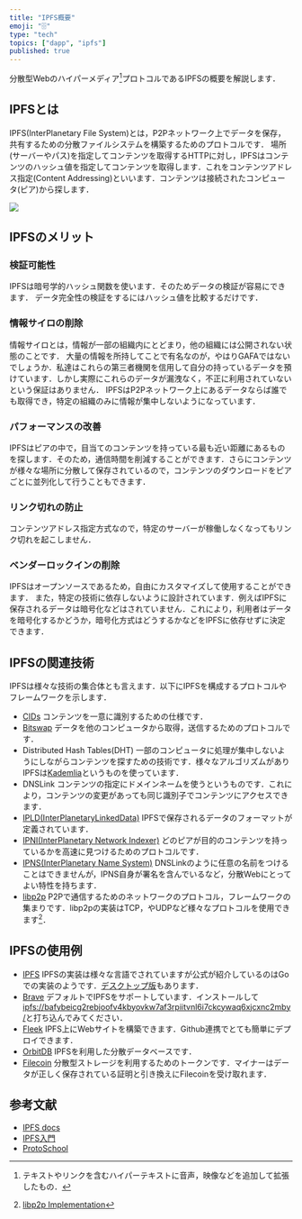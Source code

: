 ```yaml
---
title: "IPFS概要"
emoji: "🗄️"
type: "tech"
topics: ["dapp", "ipfs"]
published: true
---
```


分散型Webのハイパーメディア[^1]プロトコルであるIPFSの概要を解説します．

## IPFSとは

IPFS(InterPlanetary File System)とは，P2Pネットワーク上でデータを保存，共有するための分散ファイルシステムを構築するためのプロトコルです．
場所(サーバーやパス)を指定してコンテンツを取得するHTTPに対し，IPFSはコンテンツのハッシュ値を指定してコンテンツを取得します．これをコンテンツアドレス指定(Content Addressing)といいます．コンテンツは接続されたコンピュータ(ピア)から探します．

![](https://storage.googleapis.com/zenn-user-upload/3c2c64c8b4cb-20230830.png)

## IPFSのメリット

### 検証可能性

IPFSは暗号学的ハッシュ関数を使います．そのためデータの検証が容易にできます．
データ完全性の検証をするにはハッシュ値を比較するだけです．

### 情報サイロの削除

情報サイロとは，情報が一部の組織内にとどまり，他の組織には公開されない状態のことです．
大量の情報を所持してことで有名なのが，やはりGAFAではないでしょうか．私達はこれらの第三者機関を信用して自分の持っているデータを預けています．しかし実際にこれらのデータが漏洩なく，不正に利用されていないという保証はありません．
IPFSはP2Pネットワーク上にあるデータならば誰でも取得でき，特定の組織のみに情報が集中しないようになっています．

### パフォーマンスの改善

IPFSはピアの中で，目当てのコンテンツを持っている最も近い距離にあるものを探します．そのため，通信時間を削減することができます．さらにコンテンツが様々な場所に分散して保存されているので，コンテンツのダウンロードをピアごとに並列化して行うこともできます．

### リンク切れの防止

コンテンツアドレス指定方式なので，特定のサーバーが稼働しなくなってもリンク切れを起こしません．

### ベンダーロックインの削除

IPFSはオープンソースであるため，自由にカスタマイズして使用することができます．
また，特定の技術に依存しないように設計されています．例えばIPFSに保存されるデータは暗号化などはされていません．これにより，利用者はデータを暗号化するかどうか，暗号化方式はどうするかなどをIPFSに依存せずに決定できます．

## IPFSの関連技術

IPFSは様々な技術の集合体とも言えます．以下にIPFSを構成するプロトコルやフレームワークを示します．

- [CIDs](https://github.com/multiformats/cid)
  コンテンツを一意に識別するための仕様です．
- [Bitswap](https://github.com/ipfs/specs/blob/main/BITSWAP.md)
  データを他のコンピュータから取得，送信するためのプロトコルです．
- Distributed Hash Tables(DHT)
  一部のコンピュータに処理が集中しないようにしながらコンテンツを探すための技術です．様々なアルゴリズムがありIPFSは[Kademlia](https://hazm.at/mox/distributed-system/algorithm/distributed-hash-table/kademlia/kademlia-a-peer-to-peer-information-system-based-on-the-xor-metric/index.html)というものを使っています．
- DNSLink
  コンテンツの指定にドメインネームを使うというものです．これにより，コンテンツの変更があっても同じ識別子でコンテンツにアクセスできます．
- [IPLD(InterPlanetaryLinkedData)](https://ipld.io/docs/)
  IPFSで保存されるデータのフォーマットが定義されています．
- [IPNI(InterPlanetary Network Indexer)](https://github.com/ipni/specs/blob/main/IPNI.md)
  どのピアが目的のコンテンツを持っているかを高速に見つけるためのプロトコルです．
- [IPNS(InterPlanetary Name System)](https://specs.ipfs.tech/ipns/ipns-record/)
  DNSLinkのように任意の名前をつけることはできませんが，IPNS自身が署名を含んでいるなど，分散Webにとってよい特性を持ちます．
- [libp2p](https://github.com/libp2p/specs/blob/master/_archive/README.md)
  P2Pで通信するためのネットワークのプロトコル，フレームワークの集まりです．libp2pの実装はTCP，やUDPなど様々なプロトコルを使用できます[^2]．

## IPFSの使用例

- [IPFS](https://ipfs.io/ipfs/Qme5m1hmmMbjdzcDeUC2LtHZxAABYtdmq5mBpvtBsC8VL5/docs/install/)
  IPFSの実装は様々な言語でされていますが公式が紹介しているのはGoでの実装のようです．[デスクトップ版](https://docs.ipfs.tech/install/ipfs-desktop/)もあります．
- [Brave](https://brave.com/)
  デフォルトでIPFSをサポートしています．インストールして[ipfs://bafybeicg2rebjoofv4kbyovkw7af3rpiitvnl6i7ckcywaq6xjcxnc2mby/](ipfs://bafybeicg2rebjoofv4kbyovkw7af3rpiitvnl6i7ckcywaq6xjcxnc2mby/)と打ち込んでみてください．
- [Fleek](https://fleek.co/)
  IPFS上にWebサイトを構築できます．Github連携でとても簡単にデプロイできます．
- [OrbitDB](https://github.com/orbitdb/orbitdb)
  IPFSを利用した分散データベースです．
- [Filecoin](https://filecoin.io/)
  分散型ストレージを利用するためのトークンです．マイナーはデータが正しく保存されている証明と引き換えにFilecoinを受け取れます．

## 参考文献

- [IPFS docs](https://docs.ipfs.tech/)
- [IPFS入門](https://ipfs-book.decentralized-web.jp/)
- [ProtoSchool](https://proto.school/)

[^1]: テキストやリンクを含むハイパーテキストに音声，映像などを追加して拡張したもの．
[^2]: [libp2p Implementation](https://libp2p.io/implementations/)
